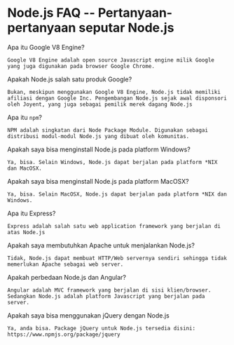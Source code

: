 Node.js FAQ -- Pertanyaan-pertanyaan seputar Node.js
==========


Apa itu Google V8 Engine?

```
Google V8 Engine adalah open source Javascript engine milik Google yang juga digunakan pada browser Google Chrome.
```

Apakah Node.js salah satu produk Google?

```
Bukan, meskipun menggunakan Google V8 Engine, Node.js tidak memiliki afiliasi dengan Google Inc. Pengembangan Node.js sejak awal disponsori oleh Joyent, yang juga sebagai pemilik merek dagang Node.js
```

Apa itu ```npm```?

```
NPM adalah singkatan dari Node Package Module. Digunakan sebagai distribusi modul-modul Node.js yang dibuat oleh komunitas.
```

Apakah saya bisa menginstall Node.js pada platform Windows?

```
Ya, bisa. Selain Windows, Node.js dapat berjalan pada platform *NIX dan MacOSX.
```

Apakah saya bisa menginstall Node.js pada platform MacOSX?

```
Ya, bisa. Selain MacOSX, Node.js dapat berjalan pada platform *NIX dan Windows.
```

Apa itu Express?

```
Express adalah salah satu web application framework yang berjalan di atas Node.js
```


Apakah saya membutuhkan Apache untuk menjalankan Node.js?

```
Tidak, Node.js dapat membuat HTTP/Web servernya sendiri sehingga tidak memerlukan Apache sebagai web server.
```

Apakah perbedaan Node.js dan Angular?

```
Angular adalah MVC framework yang berjalan di sisi klien/browser. Sedangkan Node.js adalah platform Javascript yang berjalan pada server.
```


Apakah saya bisa menggunakan jQuery dengan Node.js

```
Ya, anda bisa. Package jQuery untuk Node.js tersedia disini: https://www.npmjs.org/package/jquery
```


